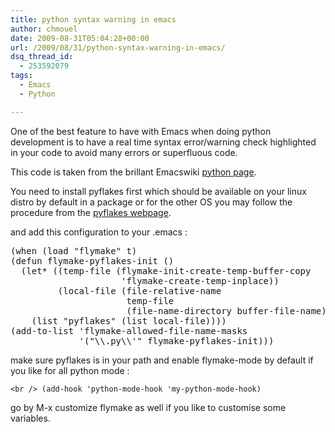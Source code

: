 ```yaml
---
title: python syntax warning in emacs
author: chmouel
date: 2009-08-31T05:04:28+00:00
url: /2009/08/31/python-syntax-warning-in-emacs/
dsq_thread_id:
  - 253592079
tags:
  - Emacs
  - Python

---
```

One of the best feature to have with Emacs when doing python development is to have a real time syntax error/warning check highlighted in your code to avoid many errors or superfluous code.

This code is taken from the brillant Emacswiki [python page][1].

You need to install pyflakes first which should be available on your linux distro by default in a package or for the other OS you may follow the procedure from the [pyflakes webpage][2].

and add this configuration to your .emacs :

<pre lang="lisp">(when (load "flymake" t)
(defun flymake-pyflakes-init ()
  (let* ((temp-file (flymake-init-create-temp-buffer-copy
                     'flymake-create-temp-inplace))
         (local-file (file-relative-name
                      temp-file
                      (file-name-directory buffer-file-name))))
    (list "pyflakes" (list local-file))))
(add-to-list 'flymake-allowed-file-name-masks
             '("\\.py\\'" flymake-pyflakes-init)))
</pre>

make sure pyflakes is in your path and enable flymake-mode by default if you like for all python mode :

`<br />
(add-hook 'python-mode-hook 'my-python-mode-hook)`

go by M-x customize flymake as well if you like to customise some variables.

 [1]: http://www.emacswiki.org/cgi-bin/wiki/PythonMode
 [2]: http://www.divmod.org/trac/wiki/DivmodPyflakes